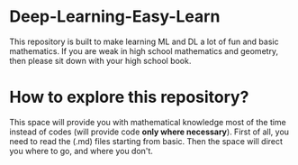 # Deep-Learning-Easy-Learn
This repository is built to make learning ML and DL a lot of fun and basic mathematics. If you are weak in high school mathematics and geometry, then please sit down with your high school book. 
# How to explore this repository?
This space will provide you with mathematical knowledge most of the time instead of codes (will provide code **only where necessary**). First of all, you need to read the (.md) files starting from basic. Then the space will direct you where to go, and where you don't.
